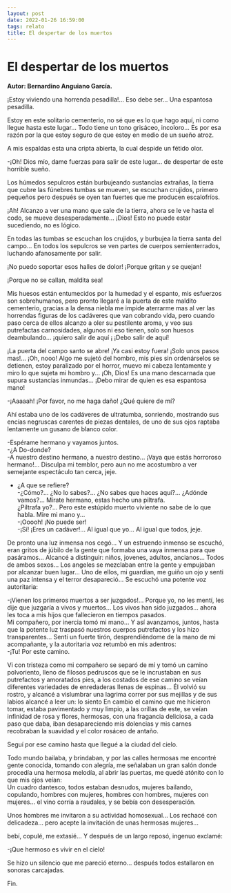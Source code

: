 ```yaml
---
layout: post
date: 2022-01-26 16:59:00
tags: relato
title: El despertar de los muertos
---
```


# El despertar de los muertos

**Autor: Bernardino Anguiano García.**

¡Estoy viviendo una horrenda pesadilla!... Eso debe ser... Una espantosa pesadilla.

Estoy en este solitario cementerio, no sé que es lo que hago aquí, ni como llegue hasta este lugar... Todo tiene un tono grisáceo,
incoloro... Es por esa razón por la que estoy seguro de que estoy en medio de un sueño atroz.

A mis espaldas esta una cripta abierta, la cual despide un fétido olor.

-¡Oh! Dios mío, dame fuerzas para salir de este lugar... de despertar de este horrible sueño.

Los húmedos sepulcros están burbujeando sustancias extrañas, la tierra que cubre las fúnebres tumbas se mueven, se escuchan crujidos, primero pequeños pero después se oyen tan fuertes que me producen escalofríos.

¡Ah! Alcanzo a ver una mano que sale de la tierra, ahora se le ve hasta el codo, se mueve desesperadamente... ¡Dios! Esto no puede estar sucediendo, no es lógico.

En todas las tumbas se escuchan los crujidos, y burbujea la tierra santa del campo... En todos los sepulcros se ven partes de cuerpos semienterrados, luchando afanosamente por salir.

¡No puedo soportar esos halles de dolor! ¡Porque gritan y se quejan!

¡Porque no se callan, maldita sea!

Mis huesos están entumecidos por la humedad y el espanto, mis esfuerzos son sobrehumanos, pero pronto llegaré a la puerta de este maldito cementerio, gracias a la densa niebla me impide aterrarme mas al ver las horrendas figuras de los cadáveres que van cobrando vida, pero cuando paso cerca de ellos alcanzo a oler su pestilente aroma, y veo sus putrefactas carnosidades, algunos ni eso tienen, solo son huesos deambulando... ¡quiero salir de aquí ¡ ¡Debo salir de aquí!

¡La puerta del campo santo se abre! ¡Ya casi estoy fuera! ¡Solo unos pasos mas!... ¡Oh, nooo! Algo me sujetó del hombro, mis pies sin ordenárselos se detienen, estoy paralizado por el horror, muevo mi cabeza lentamente y miro lo que sujeta mi hombro y... ¡Oh, Dios! Es una mano descarnada que supura sustancias inmundas... ¡Debo mirar de quien es esa espantosa mano!

-¡Aaaaah! ¡Por favor, no me haga daño! ¿Qué quiere de mí?

Ahí estaba uno de los cadáveres de ultratumba, sonriendo, mostrando sus encías negruscas carentes de piezas dentales, de uno de sus ojos raptaba lentamente un gusano de blanco color.

-Espérame hermano y vayamos juntos.  
-¿A Do-donde?  
-A nuestro destino hermano, a nuestro destino... ¡Vaya que estás horroroso hermano!... Disculpa mi temblor, pero aun no me acostumbro a ver semejante espectáculo tan cerca, jeje.  
- ¿A que se refiere?  
-¿Cómo?... ¿No lo sabes?... ¿No sabes que haces aquí?... ¿Adónde vamos?... Mírate hermano, estas hecho una piltrafa.  
¿Piltrafa yo?... Pero este estúpido muerto viviente no sabe de lo que habla. Mire mi mano y...  
-¡Ooooh! ¡No puede ser!  
-¡Sí! ¡Eres un cadáver!... Al igual que yo... Al igual que todos, jeje.

De pronto una luz inmensa nos cegó... Y un estruendo inmenso se escuchó, eran gritos de júbilo de la gente que formaba una vaya inmensa para que pasáramos... Alcancé a distinguir: niños, jovenes, adultos, ancianos... Todos de ambos sexos... Los angeles se mezclaban entre la gente y empujaban por alcanzar buen lugar... Uno de ellos, mi guardian, me guiño un ojo y senti una paz intensa y el terror desapareció... Se escuchó una potente voz autoritaria:

-¡Vienen los primeros muertos a ser juzgados!... Porque yo, no les mentí, les dije que juzgaría a vivos y muertos... Los vivos han sido juzgados... ahora les toca a mis hijos que fallecieron en tiempos pasados.  
Mi compañero, por inercia tomó mi mano... Y así avanzamos, juntos, hasta que la potente luz traspasó nuestros cuerpos putrefactos y los hizo transparentes... Sentí un fuerte tirón, desprendiéndome de la mano de mi acompañante, y la autoritaria voz retumbó en mis adentros:  
-¡Tu! Por este camino.

Vi con tristeza como mi compañero se separó de mí y tomó un camino polvoriento, lleno de filosos pedruscos que se le incrustaban en sus putrefactos y amoratados pies, a los costados de ese camino se veían diferentes variedades de enredaderas llenas de espinas... Él volvió su rostro, y alcancé a vislumbrar una lagrima correr por sus mejillas y de sus labios alcancé a leer un: lo siento En cambio el camino que me hicieron tomar, estaba pavimentado y muy limpio, a las orillas de este, se veían infinidad de rosa y flores, hermosas, con una fragancia deliciosa, a cada paso que daba, iban desapareciendo mis dolencias y mis carnes recobraban la suavidad y el color rosáceo de antaño.

Seguí por ese camino hasta que llegué a la ciudad del cielo.

Todo mundo bailaba, y brindaban, y por las calles hermosas me encontré gente conocida, tomando con alegría, me señalaban un gran salón donde procedía una hermosa melodía, al abrir las puertas, me quedé atónito con lo que mis ojos veían:  
Un cuadro dantesco, todos estaban desnudos, mujeres bailando, copulando, hombres con mujeres, hombres con hombres, mujeres con
mujeres... el vino corría a raudales, y se bebía con desesperación.

Unos hombres me invitaron a su actividad homosexual... Los rechacé con delicadeza... pero acepte la invitación de unas hermosas mujeres...

bebí, copulé, me extasié... Y después de un largo reposó, ingenuo exclamé:

-¡Que hermoso es vivir en el cielo!

Se hizo un silencio que me pareció eterno... después todos estallaron en sonoras carcajadas.

Fin.